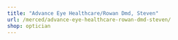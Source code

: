 ```yaml
---
title: "Advance Eye Healthcare/Rowan Dmd, Steven"
url: /merced/advance-eye-healthcare-rowan-dmd-steven/
shop: optician
---
```

